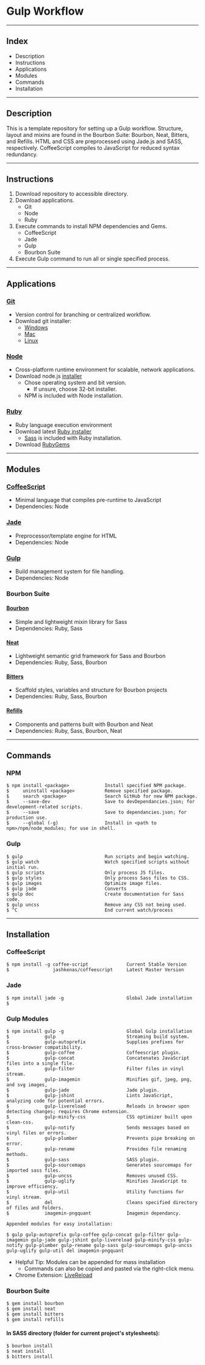 # Gulp Workflow

* * * 

## Index

* Description
* Instructions
* Applications
* Modules
* Commands
* Installation

* * *

## Description

This is a template repository for setting up a Gulp workflow.
Structure, layout and mixins are found in the Bourbon Suite: 
    Bourbon, Neat, Bitters, and Refills.
HTML and CSS are preprocessed using Jade.js and SASS, respectively.
CoffeeScript compiles to JavaScript for reduced syntax redundancy. 

* * *

## Instructions

1. Download repository to accessible directory.
2. Download applications.
    * Git
    * Node
    * Ruby
3. Execute commands to install NPM dependencies and Gems.
    * CoffeeScript
    * Jade
    * Gulp
    * Bourbon Suite
4. Execute Gulp command to run all or single specified process.

* * *

## Applications

### [Git](http://git-scm.com/)
* Version control for branching or centralized workflow.
* Download git installer:
    * [Windows](http://www.git-scm.com/download/win)
    * [Mac](http://www.git-scm.com/download/mac)
    * [Linux](http://www.git-scm.com/download/linux)

### [Node](http://nodejs.org/)
* Cross-platform runtime environment for scalable, network applications.
* Download node.js [installer](https://nodejs.org/download/)
    * Chose operating system and bit version.
        * If unsure, choose 32-bit installer.
    * NPM is included with Node installation.

### [Ruby](https://www.ruby-lang.org)      
* Ruby language execution environment
* Download latest [Ruby installer](http://rubyinstaller.org/downloads/)
    * [Sass](http://sass-lang.com/) is included with Ruby installation.
* Download [RubyGems](https://rubygems.org/pages/download)

* * *

## Modules

### [CoffeeScript](http://coffeescript.org/)
* Minimal language that compiles pre-runtime to JavaScript
* Dependencies: Node

### [Jade](http://jade-lang.com/)
* Preprocessor/template engine for HTML 
* Dependencies: Node

### [Gulp](http://gulpjs.com/)           
* Build management system for file handling.
* Dependencies: Node

### Bourbon Suite

#### [Bourbon](http://bourbon.io/)         
* Simple and lightweight mixin library for Sass
* Dependencies: Ruby, Sass

#### [Neat](http://neat.bourbon.io/)          
* Lightweight semantic grid framework for Sass and Bourbon
* Dependencies: Ruby, Sass, Bourbon

#### [Bitters](http://bitters.bourbon.io/)    
* Scaffold styles, variables and structure for Bourbon projects
* Dependencies: Ruby, Sass, Bourbon

#### [Refills](http://refills.bourbon.io/)   
* Components and patterns built with Bourbon and Neat
* Dependencies: Ruby, Sass, Bourbon, Neat

* * *

## Commands

### NPM

    $ npm install <package>             Install specified NPM package.
    $     uninstall <package>           Remove specified package.
    $     search <package>              Search GitHub for new NPM package.
    $     --save-dev                    Save to devDependancies.json; for development-related scripts.
    $     --save                        Save to dependancies.json; for production use.
    $     --global (-g)                 Install in <path to npm>/npm/node_modules; for use in shell.

### Gulp

    $ gulp                              Run scripts and begin watching.
    $ gulp watch                        Watch specified scripts without initial run.
    $ gulp scripts                      Only process JS files.
    $ gulp styles                       Only process Sass files to CSS.
    $ gulp images                       Optimize image files.
    $ gulp jade                         Converts 
    $ gulp doc                          Create documentation for Sass code.
    $ gulp uncss                        Remove any CSS not being used.
    $ ^C                                End current watch/process

* * *

## Installation

### CoffeeScript

    $ npm install -g coffee-script              Current Stable Version
    $                jashkenas/coffeescript     Latest Master Version

### Jade

    $ npm install jade -g                       Global Jade installation
    $ 

### Gulp Modules

    $ npm install gulp -g                       Global Gulp installation
    $             gulp                          Streaming build system.
    $             gulp-autoprefix               Supplies prefixes for cross-browser compatibility.
    $             gulp-coffee                   Coffeescript plugin.
    $             gulp-concat                   Concatenates JavaScript files into a single file.
    $             gulp-filter                   Filter files in vinyl stream.
    $             gulp-imagemin                 Minifies gif, jpeg, png, and svg images,
    $             gulp-jade                     Jade plugin.
    $             gulp-jshint                   Lints JavaScript, analyzing code for potential errors.
    $             gulp-livereload               Reloads in browser upon detecting changes; requires Chrome extension.
    $             gulp-minify-css               CSS optimizer built upon clean-css.
    $             gulp-notify                   Sends messages based on vinyl files or errors.
    $             gulp-plumber                  Prevents pipe breaking on error.
    $             gulp-rename                   Provides file renaming methods.
    $             gulp-sass                     SASS plugin.
    $             gulp-sourcemaps               Generates sourcemaps for imported sass files.
    $             gulp-uncss                    Removes unused CSS.
    $             gulp-uglify                   Minifies JavaScript to improve efficiency.
    $             gulp-util                     Utility functions for vinyl stream.
    $             del                           Cleans specified directory of files and folders.
    $             imagemin-pngquant             Imagemin dependancy.

    Appended modules for easy installation: 

    $ gulp gulp-autoprefix gulp-coffee gulp-concat gulp-filter gulp-imagemin gulp-jade gulp-jshint gulp-livereload gulp-minify-css gulp-notify gulp-plumber gulp-rename gulp-sass gulp-sourcemaps gulp-uncss gulp-uglify gulp-util del imagemin-pngquant

* Helpful Tip: Modules can be appended for mass installation
    * Commands can also be copied and pasted via the right-click menu.
* Chrome Extension: [LiveReload](https://chrome.google.com/webstore/detail/livereload/jnihajbhpnppcggbcgedagnkighmdlei)

### Bourbon Suite

    $ gem install bourbon
    $ gem install neat
    $ gem install bitters
    $ gem install refills

#### In SASS directory (folder for current project's stylesheets):
    
    $ bourbon install
    $ neat install
    $ bitters install
